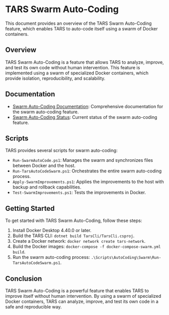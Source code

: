 # TARS Swarm Auto-Coding

This document provides an overview of the TARS Swarm Auto-Coding feature, which enables TARS to auto-code itself using a swarm of Docker containers.

## Overview

TARS Swarm Auto-Coding is a feature that allows TARS to analyze, improve, and test its own code without human intervention. This feature is implemented using a swarm of specialized Docker containers, which provide isolation, reproducibility, and scalability.

## Documentation

- [Swarm Auto-Coding Documentation](README-Swarm-Auto-Coding-Final.md): Comprehensive documentation for the swarm auto-coding feature.
- [Swarm Auto-Coding Status](../TARS-Auto-Coding-Status.md): Current status of the swarm auto-coding feature.

## Scripts

TARS provides several scripts for swarm auto-coding:

- `Run-SwarmAutoCode.ps1`: Manages the swarm and synchronizes files between Docker and the host.
- `Run-TarsAutoCodeSwarm.ps1`: Orchestrates the entire swarm auto-coding process.
- `Apply-SwarmImprovements.ps1`: Applies the improvements to the host with backup and rollback capabilities.
- `Test-SwarmImprovements.ps1`: Tests the improvements in Docker.

## Getting Started

To get started with TARS Swarm Auto-Coding, follow these steps:

1. Install Docker Desktop 4.40.0 or later.
2. Build the TARS CLI: `dotnet build TarsCli/TarsCli.csproj`.
3. Create a Docker network: `docker network create tars-network`.
4. Build the Docker images: `docker-compose -f docker-compose-swarm.yml build`.
5. Run the swarm auto-coding process: `.\Scripts\AutoCoding\Swarm\Run-TarsAutoCodeSwarm.ps1`.

## Conclusion

TARS Swarm Auto-Coding is a powerful feature that enables TARS to improve itself without human intervention. By using a swarm of specialized Docker containers, TARS can analyze, improve, and test its own code in a safe and reproducible way.
